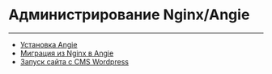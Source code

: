 # Администрирование Nginx/Angie

---

* [Установка Angie](homeworks/hw01/README.md)
* [Миграция из Nginx в Angie](homeworks/hw02/README.md)
* [Запуск сайта с CMS Wordpress](homeworks/hw04/README.md)